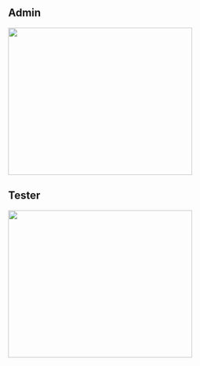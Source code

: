 ## Admin
<img src="https://user-images.githubusercontent.com/103607344/165436811-f0e27e77-0954-43c2-93f8-8af24537ea14.png" width="375" height="300" />    

## Tester
<img src="https://user-images.githubusercontent.com/103607344/165437040-da6b687d-01e5-4f20-a416-49ecbb3aefa7.png" width="375" height="300" />    
